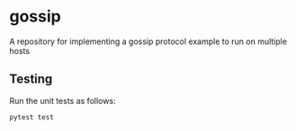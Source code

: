 # gossip
A repository for implementing a gossip protocol example to run on multiple hosts

## Testing
Run the unit tests as follows:
```
pytest test
```